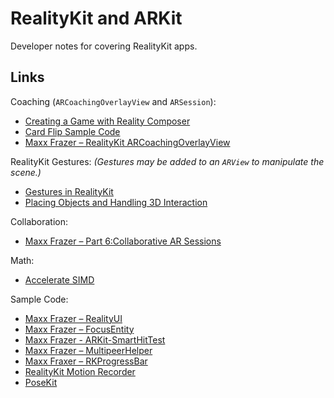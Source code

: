 # RealityKit and ARKit

Developer notes for covering RealityKit apps.

## Links

Coaching (`ARCoachingOverlayView` and `ARSession`):

- [Creating a Game with Reality Composer](https://developer.apple.com/documentation/realitykit/creating_a_game_with_reality_composer)
- [Card Flip Sample Code](https://github.com/maxxfrazer/RealityKit-CardFlip/blob/master/CardFlip/CardFlipARView/CardFlipARView.swift)
- [Maxx Frazer – RealityKit ARCoachingOverlayView](https://medium.com/@maxxfrazer/realitykit-arcoachingoverlayview-80159d140c)

RealityKit Gestures: *(Gestures may be added to an `ARView` to manipulate the scene.)*

- [Gestures in RealityKit](https://medium.com/@ethansaadia/gestures-in-realitykit-2b3440feedd5)
- [Placing Objects and Handling 3D Interaction](https://developer.apple.com/documentation/arkit/environmental_analysis/placing_objects_and_handling_3d_interaction)

Collaboration:

- [Maxx Frazer – Part 6:Collaborative AR Sessions](https://maxxfrazer.medium.com/realitykit-synchronization-289ba9409a6e)

Math:

- [Accelerate SIMD](https://developer.apple.com/documentation/accelerate/simd)

Sample Code:

- [Maxx Frazer – RealityUI](https://github.com/maxxfrazer/RealityUI)
- [Maxx Frazer – FocusEntity](https://github.com/maxxfrazer/FocusEntity)
- [Maxx Frazer - ARKit-SmartHitTest](https://github.com/maxxfrazer/ARKit-SmartHitTest)
- [Maxx Frazer – MultipeerHelper](https://github.com/maxxfrazer/MultipeerHelper)
- [Maxx Fraxer – RKProgressBar](https://github.com/maxxfrazer/RKProgressBar)
- [RealityKit Motion Recorder](https://github.com/enzomaruffa/RealityKit-Motion-Recorder)
- [PoseKit](https://github.com/d1l4y/PoseKit)

